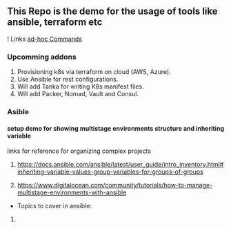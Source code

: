 ## This Repo is the demo for the usage of tools like ansible, terraform etc

! Links
[ad-hoc Commands](https://youtu.be/4REljLsOnXk?list=PLT98CRl2KxKEUHie1m24-wkyHpEsa4Y70&t=400)

### Upcomming addons

1. Provisioning k8s via terraform on cloud (AWS, Azure).
2. Use Ansible for rest configurations.
3. Will add Tanka for writing K8s manifest files.
4. Will add Packer, Nomad, Vault and Consul.

### Asible
#### setup demo for showing multistage environments structure and inheriting variable

links for reference for organizing complex projects
1. https://docs.ansible.com/ansible/latest/user_guide/intro_inventory.html#inheriting-variable-values-group-variables-for-groups-of-groups

3. https://www.digitalocean.com/community/tutorials/how-to-manage-multistage-environments-with-ansible

- Topics to cover in ansible:
1. 
